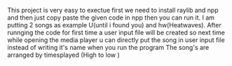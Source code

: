 This project is very easy to exectue first we need to install raylib and npp and then just copy paste the given code in npp then you can run it.
I am putting 2 songs as example U(until i found you) and hw(Heatwaves).
After runnging the code for first time a user input file will be created so next time while opening the media player u can directly put the song in user input file instead of writing it's name when you run the program 
The song's are arranged by timesplayed (High to low )
